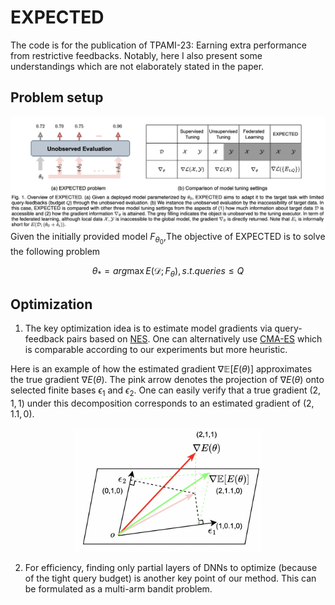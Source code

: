 # EXPECTED
The code is for the publication of TPAMI-23: Earning extra performance from restrictive feedbacks. Notably, here I also present some understandings which are not elaborately stated in the paper. 

## Problem setup
![alt text](https://github.com/kylejingli/EXPECTED/blob/main/figs/EXPECTED%20Problem.png)
Given the initially provided model $F_{{\theta}_0}$,The objective of EXPECTED is to solve the following problem

$$\theta_*=arg\max E(\mathcal{D};F_{\theta}), s.t. queries \le Q$$

## Optimization
1. The key optimization idea is to estimate model gradients via query-feedback pairs based on [NES](https://www.jmlr.org/papers/volume15/wierstra14a/wierstra14a.pdf). One can alternatively use [CMA-ES](https://pypi.org/project/cmaes/) which is comparable according to our experiments but more heuristic. 

Here is an example of how the estimated gradient $\nabla\mathbb{E}[E(\theta)]$ approximates the true gradient $\nabla E(\theta)$. The pink arrow denotes the projection of $\nabla E(\theta)$ onto selected finite bases $\epsilon_1$ and $\epsilon_2$. One can easily verify that a true gradient $(2,1,1)$ under this decomposition corresponds to an estimated gradient of $(2,1.1,0)$.
<div align=center>
<img src="https://github.com/kylejingli/EXPECTED/blob/main/figs/gradient%20estimation.png" width="300">
</div>

2. For efficiency, finding only partial layers of DNNs to optimize (because of the tight query budget) is another key point of our method. This can be formulated as a multi-arm bandit problem.
